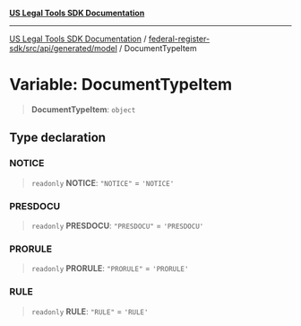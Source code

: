 [**US Legal Tools SDK Documentation**](../../../../../../README.md)

***

[US Legal Tools SDK Documentation](../../../../../../README.md) / [federal-register-sdk/src/api/generated/model](../README.md) / DocumentTypeItem

# Variable: DocumentTypeItem

> **DocumentTypeItem**: `object`

## Type declaration

### NOTICE

> `readonly` **NOTICE**: `"NOTICE"` = `'NOTICE'`

### PRESDOCU

> `readonly` **PRESDOCU**: `"PRESDOCU"` = `'PRESDOCU'`

### PRORULE

> `readonly` **PRORULE**: `"PRORULE"` = `'PRORULE'`

### RULE

> `readonly` **RULE**: `"RULE"` = `'RULE'`
